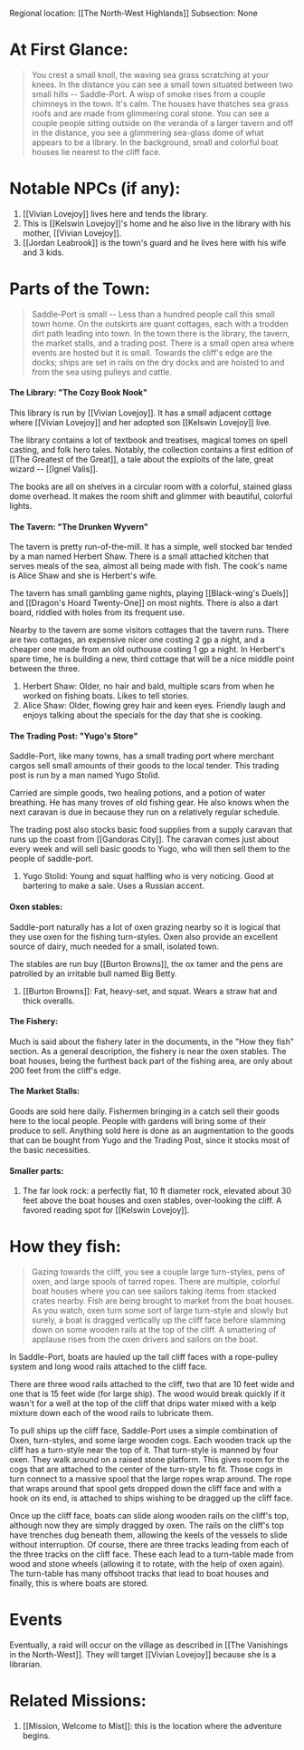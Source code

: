 Regional location: [[The North-West Highlands]] 
Subsection: None
# At First Glance:
> You crest a small knoll, the waving sea grass scratching at your knees. In the distance you can see a small town situated between two small hills -- Saddle-Port. A wisp of smoke rises from a couple chimneys in the town. It's calm. The houses have thatches sea grass roofs and are made from glimmering coral stone. You can see a couple people sitting outside on the veranda of a larger tavern and off in the distance, you see a glimmering sea-glass dome of what appears to be a library. In the background, small and colorful boat houses lie nearest to the cliff face. 

# Notable NPCs (if any):
1. [[Vivian Lovejoy]] lives here and tends the library.
2. This is [[Kelswin Lovejoy]]'s home and he also live in the library with his mother, [[Vivian Lovejoy]]. 
3. [[Jordan Leabrook]] is the town's guard and he lives here with his wife and 3 kids. 
# Parts of the Town:
>Saddle-Port is small -- Less than a hundred people call this small town home. On the outskirts are quant cottages, each with a trodden dirt path leading into town. In the town there is the library, the tavern, the market stalls, and a trading post. There is a small open area where events are hosted but it is small. Towards the cliff's edge are the docks; ships are set in rails on the dry docks and are hoisted to and from the sea using pulleys and cattle.

#### The Library: "The Cozy Book Nook"
This library is run by [[Vivian Lovejoy]]. It has a small adjacent cottage where [[Vivian Lovejoy]] and her adopted son [[Kelswin Lovejoy]] live. 

The library contains a lot of textbook and treatises, magical tomes on spell casting, and folk hero tales. Notably, the collection contains a first edition of [[The Greatest of the Great]], a tale about the exploits of the late, great wizard -- [[Ignel Valis]]. 

The books are all on shelves in a circular room with a colorful, stained glass dome overhead. It makes the room shift and glimmer with beautiful, colorful lights. 

#### The Tavern: "The Drunken Wyvern"
The tavern is pretty run-of-the-mill. It has a simple, well stocked bar tended by a man named Herbert Shaw. There is a small attached kitchen that serves meals of the sea, almost all being made with fish. The cook's name is Alice Shaw and she is Herbert's wife. 

The tavern has small gambling game nights, playing [[Black-wing's Duels]] and [[Dragon's Hoard Twenty-One]] on most nights. There is also a dart board, riddled with holes from its frequent use.

Nearby to the tavern are some visitors cottages that the tavern runs. There are two cottages, an expensive nicer one costing 2 gp a night, and a cheaper one made from an old outhouse costing 1 gp a night. In Herbert's spare time, he is building a new, third cottage that will be a nice middle point between the three. 

1. Herbert Shaw: Older, no hair and bald, multiple scars from when he worked on fishing boats. Likes to tell stories.
2. Alice Shaw: Older, flowing grey hair and keen eyes. Friendly laugh and enjoys talking about the specials for the day that she is cooking.

#### The Trading Post: "Yugo's Store"
Saddle-Port, like many towns, has a small trading port where merchant cargos sell small amounts of their goods to the local tender. This trading post is run by a man named Yugo Stolid.  

Carried are simple goods, two healing potions, and a potion of water breathing. He has many troves of old fishing gear. He also knows when the next caravan is due in because they run on a relatively regular schedule. 

The trading post also stocks basic food supplies from a supply caravan that runs up the coast from [[Gandoras City]]. The caravan comes just about every week and will sell basic goods to Yugo, who will then sell them to the people of saddle-port. 

1. Yugo Stolid: Young and squat halfling who is very noticing. Good at bartering to make a sale. Uses a Russian accent.
#### Oxen stables:
Saddle-port naturally has a lot of oxen grazing nearby so it is logical that they use oxen for the fishing turn-styles. Oxen also provide an excellent source of dairy, much needed for a small, isolated town.

The stables are run buy [[Burton Browns]], the ox tamer and the pens are patrolled by an irritable bull named Big Betty. 

1. [[Burton Browns]]: Fat, heavy-set, and squat. Wears a straw hat and thick overalls. 
#### The Fishery:
Much is said about the fishery later in the documents, in the "How they fish" section. As a general description, the fishery is near the oxen stables. The boat houses, being the furthest back part of the fishing area, are only about 200 feet from the cliff's edge. 
#### The Market Stalls:
Goods are sold here daily. Fishermen bringing in a catch sell their goods here to the local people. People with gardens will bring some of their produce to sell. Anything sold here is done as an augmentation to the goods that can be bought from Yugo and the Trading Post, since it stocks most of the basic necessities. 

#### Smaller parts:
1. The far look rock: a perfectly flat, 10 ft diameter rock, elevated about 30 feet above the boat houses and oxen stables, over-looking the cliff. A favored reading spot for [[Kelswin Lovejoy]]. 

# How they fish:
> Gazing towards the cliff, you see a couple large turn-styles, pens of oxen, and large spools of tarred ropes. There are multiple, colorful boat houses where you can see sailors taking items from stacked crates nearby. Fish are being brought to market from the boat houses. As you watch, oxen turn some sort of large turn-style and slowly but surely, a boat is dragged vertically up the cliff face before slamming down on some wooden rails at the top of the cliff. A smattering of applause rises from the oxen drivers and sailors on the boat. 

In Saddle-Port, boats are hauled up the tall cliff faces with a rope-pulley system and long wood rails attached to the cliff face. 

There are three wood rails attached to the cliff, two that are 10 feet wide and one that is 15 feet wide (for large ship). The wood would break quickly if it wasn't for a well at the top of the cliff that drips water mixed with a kelp mixture down each of the wood rails to lubricate them. 

To pull ships up the cliff face, Saddle-Port uses a simple combination of Oxen, turn-styles, and some large wooden cogs. Each wooden track up the cliff has a turn-style near the top of it. That turn-style is manned by four oxen. They walk around on a raised stone platform. This gives room for the cogs that are attached to the center of the turn-style to fit. Those cogs in turn connect to a massive spool that the large ropes wrap around. The rope that wraps around that spool gets dropped down the cliff face and with a hook on its end, is attached to ships wishing to be dragged up the cliff face.

Once up the cliff face, boats can slide along wooden rails on the cliff's top, although now they are simply dragged by oxen. The rails on the cliff's top have trenches dug beneath them, allowing the keels of the vessels to slide without interruption. Of course, there are three tracks leading from each of the three tracks on the cliff face. These each lead to a turn-table made from wood and stone wheels (allowing it to rotate, with the help of oxen again). The turn-table has many offshoot tracks that lead to boat houses and finally, this is where boats are stored. 

# Events
Eventually, a raid will occur on the village as described in [[The Vanishings in the North-West]]. They will target [[Vivian Lovejoy]] because she is a librarian.

# Related Missions:
1. [[Mission, Welcome to Mist]]: this is the location where the adventure begins.